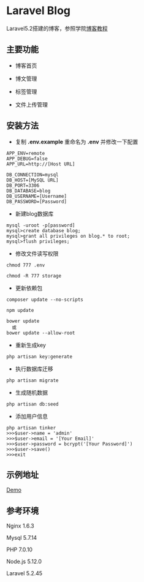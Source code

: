 # Laravel Blog

Laravel5.2搭建的博客，参照学院[博客教程](http://laravelacademy.org/tutorials/blog)

## 主要功能

- 博客首页

- 博文管理
- 标签管理
- 文件上传管理

## 安装方法

- 复制 __.env.example__ 重命名为 __.env__ 并修改一下配置
```
APP_ENV=remote
APP_DEBUG=false
APP_URL=http://[Host URL]

DB_CONNECTION=mysql
DB_HOST=[MySQL URL]
DB_PORT=3306
DB_DATABASE=blog
DB_USERNAME=[Username]
DB_PASSWORD=[Password]
```

- 新建blog数据库
```
mysql -uroot -p[password]
mysql>create database blog;
mysql>grant all privileges on blog.* to root;
mysql>flush privileges;
```

- 修改文件读写权限
```
chmod 777 .env
```
```
chmod -R 777 storage
```

- 更新依赖包
```
composer update --no-scripts
```
```
npm update
```
```
bower update
  或
bower update --allow-root
```

- 重新生成key
```
php artisan key:generate
```

- 执行数据库迁移
```
php artisan migrate
```

- 生成随机数据
```
php artisan db:seed
```

- 添加用户信息
```
php artisan tinker
>>>$user->name = 'admin'
>>>$user->email = '[Your Email]'
>>>$user->password = bcrypt('[Your Password]')
>>>$user->save()
>>>exit
```

## 示例地址

[Demo](http://120.27.126.8/)

## 参考环境

Nginx 1.6.3

Mysql 5.7.14

PHP 7.0.10

Node.js 5.12.0

Laravel 5.2.45